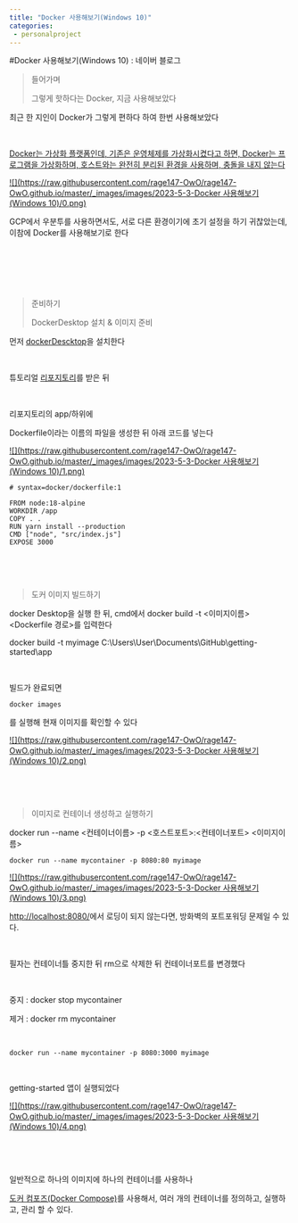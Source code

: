 ```yaml
---
title: "Docker 사용해보기(Windows 10)"
categories:
 - personalproject
---
```

#Docker 사용해보기(Windows 10) : 네이버 블로그








> 
> 들어가며
> 
> 
> 그렇게 핫하다는 Docker, 지금 사용해보았다
> 
> 
> 









최근 한 지인이 Docker가 그렇게 편하다 하여 한번 사용해보았다

​

[Docker는 가상화 플랫폼인데, 기존은 운영체제를 가상화시켰다고 하면, Docker는 프로그램을 가상화하며, 호스트와는 완전히 분리된 환경을 사용하며, 충돌을 내지 않는다](https://docs.docker.com/get-started/overview/)





 



[![](https://raw.githubusercontent.com/rage147-OwO/rage147-OwO.github.io/master/_images/images/2023-5-3-Docker 사용해보기(Windows 10)/0.png)](#)








GCP에서 우분투를 사용하면서도, 서로 다른 환경이기에 초기 설정을 하기 귀찮았는데, 이참에 Docker를 사용해보기로 한다

​

​

​





 



> 
> 준비하기
> 
> 
> DockerDesktop 설치 & 이미지 준비
> 
> 
> 









먼저 [dockerDescktop](https://www.docker.com/products/docker-desktop/)을 설치한다

​

튜토리얼 [리포지토리](https://github.com/docker/getting-started)를 받은 뒤

​

리포지토리의 app/하위에

Dockerfile이라는 이름의 파일을 생성한 뒤 아래 코드를 넣는다





 



[![](https://raw.githubusercontent.com/rage147-OwO/rage147-OwO.github.io/master/_images/images/2023-5-3-Docker 사용해보기(Windows 10)/1.png)](#)









```
# syntax=docker/dockerfile:1
 
FROM node:18-alpine
WORKDIR /app
COPY . .
RUN yarn install --production
CMD ["node", "src/index.js"]
EXPOSE 3000
```





 



​

​





 



> 
> 도커 이미지 빌드하기
> 
> 
> 









docker Desktop을 실행 한 뒤, cmd에서 docker build -t <이미지이름> <Dockerfile 경로>를 입력한다

docker build -t myimage C:\Users\User\Documents\GitHub\getting-started\app

​

빌드가 완료되면





 




```
docker images
```





 



를 실행해 현재 이미지를 확인할 수 있다





 



[![](https://raw.githubusercontent.com/rage147-OwO/rage147-OwO.github.io/master/_images/images/2023-5-3-Docker 사용해보기(Windows 10)/2.png)](#)








​

​





 



> 
> 이미지로 컨테이너 생성하고 실행하기
> 
> 
> 









docker run --name <컨테이너이름> -p <호스트포트>:<컨테이너포트> <이미지이름>





 




```
docker run --name mycontainer -p 8080:80 myimage
```





 



[![](https://raw.githubusercontent.com/rage147-OwO/rage147-OwO.github.io/master/_images/images/2023-5-3-Docker 사용해보기(Windows 10)/3.png)](#)








<http://localhost:8080/>에서 로딩이 되지 않는다면, 방화벽의 포트포워딩 문제일 수 있다.

​

필자는 컨테이너틀 중지한 뒤 rm으로 삭제한 뒤 컨테이너포트를 변경했다

​

중지 : docker stop mycontainer

제거 : docker rm mycontainer

​





 




```
docker run --name mycontainer -p 8080:3000 myimage
```





 



​

getting-started 앱이 실행되었다





 



[![](https://raw.githubusercontent.com/rage147-OwO/rage147-OwO.github.io/master/_images/images/2023-5-3-Docker 사용해보기(Windows 10)/4.png)](#)








​

​

일반적으로 하나의 이미지에 하나의 컨테이너를 사용하나

[도커 컴포즈(Docker Compose)](https://docs.docker.com/get-started/08_using_compose/)를 사용해서, 여러 개의 컨테이너를 정의하고, 실행하고, 관리 할 수 있다.

​

​





 

